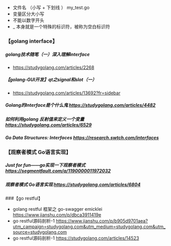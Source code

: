 * 文件名 （小写 + 下划线 ）   my_test.go
* 变量区分大小写
* 不能以数字开头
* _ 本身就是一个特殊的标识符，被称为空白标识符

### 【golang interface】
##### golang技术随笔（一）深入理解interface
* https://studygolang.com/articles/2268
##### 【golang-GUI开发】qt之signal和slot（一）
* https://studygolang.com/articles/13692?fr=sidebar
##### Golang的Interface是个什么鬼 https://studygolang.com/articles/4482
##### 如何利用golang 反射值来定义一个变量 https://studygolang.com/articles/6529
##### Go Data Structures: Interfaces https://research.swtch.com/interfaces
### 【观察者模式 Go语言实现】
##### Just for fun——go实现一下观察者模式 https://segmentfault.com/a/1190000011972032
##### 观察者模式 Go语言实现 https://studygolang.com/articles/6804

###【go restful】
* golang restful 框架之 go-swagger emicklei https://www.jianshu.com/p/dbca3911419e
* go restful源码剖析-1 https://www.jianshu.com/p/b905d9701aea?utm_campaign=studygolang.com&utm_medium=studygolang.com&utm_source=studygolang.com
* go restful源码剖析-1 https://studygolang.com/articles/14523 
